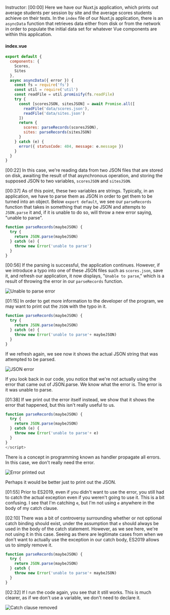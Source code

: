 Instructor: [00:00] Here we have our Nuxt.js application, which prints out average students per session by site and the average scores students achieve on their tests. In the `index` file of our Nuxt.js application, there is an `asyncData` function that retrieves data either from disk or from the network in order to populate the initial data set for whatever Vue components are within this application.

#### index.vue

```js
export default {
  components: {
    Scores,
    Sites
  },
  async asyncData({ error }) {
    const fs = require('fs')
    const util = require('util')
    const readFile = util.promisify(fs.readFile)
    try {
      const [scoresJSON, sitesJSON] = await Promise.all([
        readFile('data/scores.json'),
        readFile('data/sites.json')
      ])
      return {
        scores: parseRecords(scoresJSON),
        sites: parseRecords(sitesJSON)
      }
    } catch (e) {
      error({ statusCode: 404, message: e.message })
    }
  }
}
```

[00:22] In this case, we're reading data from two JSON files that are stored on disk, awaiting the result of that asynchronous operation, and storing the supposed JSON to two variables, `scoresJSON` and `sitesJSON`.

[00:37] As of this point, these two variables are strings. Typically, in an application, we have to parse them as JSON in order to get them to be turned into an object. Below `export default`, we see our `parseRecords` function that takes in something that may be JSON and attempts to `JSON.parse` it and, if it is unable to do so, will throw a new error saying, "unable to parse".

```js
function parseRecords(maybeJSON) {
  try {
    return JSON.parse(maybeJSON)
  } catch (e) {
    throw new Error('unable to parse')
  }
}
```


[00:56] If the parsing is successful, the application continues. However, if we introduce a typo into one of these JSON files such as `scores.json`, save it, and refresh our application, it now displays, "`Unable to parse`," which is a result of throwing the error in our `parseRecords` function.


![Unable to parse error](https://res.cloudinary.com/dg3gyk0gu/image/upload/v1563845426/transcript-images/handle-exceptions-with-es2019-optional-catch-bindings-in-javascript-unable-to-parse.jpg)

[01:15] In order to get more information to the developer of the program, we may want to print out the `JSON` with the typo in it.

```js
function parseRecords(maybeJSON) {
  try {
    return JSON.parse(maybeJSON)
  } catch (e) {
    throw new Error('unable to parse'+ maybeJSON)
  }
}
```

If we refresh again, we see now it shows the actual JSON string that was attempted to be parsed.

![JSON error](https://res.cloudinary.com/dg3gyk0gu/image/upload/v1563845427/transcript-images/handle-exceptions-with-es2019-optional-catch-bindings-in-javascript.jpg)

If you look back in our code, you notice that we're not actually using the error that came out of JSON.parse. We know what the error is. The error is it was unable to parse.

[01:38] If we print out the error itself instead, we show that it shows the error that happened, but this isn't really useful to us.

```js
function parseRecords(maybeJSON) {
  try {
    return JSON.parse(maybeJSON)
  } catch (e) {
    throw new Error('unable to parse'+ e)
  }
}
</script>
```

There is a concept in programming known as handler propagate all errors. In this case, we don't really need the error.

![Error printed out](https://res.cloudinary.com/dg3gyk0gu/image/upload/v1563845426/transcript-images/handle-exceptions-with-es2019-optional-catch-bindings-in-javascript-error-printed-out.jpg)

Perhaps it would be better just to print out the JSON.

[01:55] Prior to ES2019, even if you didn't want to use the error, you still had to catch the actual exception even if you weren't going to use it. This is a bit confusing. I see that I'm catching `e`, but I'm not using `e` anywhere in the body of my catch clause.

[02:10] There was a bit of controversy surrounding whether or not optional catch binding should exist, under the assumption that `e` should always be used in the body of the catch statement. However, as we see here, we're not using it in this case. Seeing as there are legitimate cases from when we don't want to actually use the exception in our catch body, ES2019 allows us to simply remove it.

```js
function parseRecords(maybeJSON) {
  try {
    return JSON.parse(maybeJSON)
  } catch {
    throw new Error('unable to parse'+ maybeJSON)
  }
}
```

[02:32] If I run the code again, you see that it still works. This is much clearer, as if we don't use a variable, we don't need to declare it.

![Catch clause removed](https://res.cloudinary.com/dg3gyk0gu/image/upload/v1563845425/transcript-images/handle-exceptions-with-es2019-optional-catch-bindings-in-javascript-catch-clause-removed.jpg)